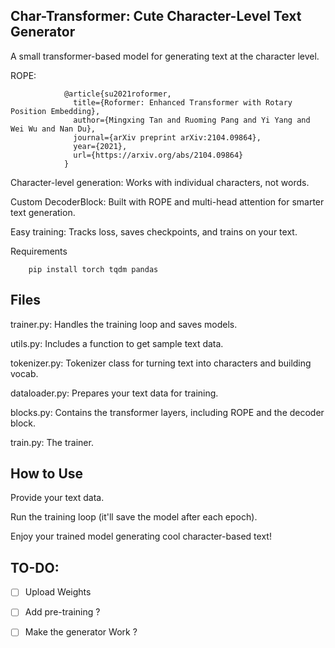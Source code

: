 <h2>Char-Transformer: Cute Character-Level Text Generator</h2>

A small transformer-based model for generating text at the character level. 

ROPE:

                @article{su2021roformer,
                  title={Roformer: Enhanced Transformer with Rotary Position Embedding},
                  author={Mingxing Tan and Ruoming Pang and Yi Yang and Wei Wu and Nan Du},
                  journal={arXiv preprint arXiv:2104.09864},
                  year={2021},
                  url={https://arxiv.org/abs/2104.09864}
                }


Character-level generation: Works with individual characters, not words.

Custom DecoderBlock: Built with ROPE and multi-head attention for smarter text generation.

Easy training: Tracks loss, saves checkpoints, and trains on your text.

Requirements

        pip install torch tqdm pandas


<h2>Files</h2>

trainer.py: Handles the training loop and saves models.

utils.py: Includes a function to get sample text data.

tokenizer.py: Tokenizer class for turning text into characters and building vocab.

dataloader.py: Prepares your text data for training.

blocks.py: Contains the transformer layers, including ROPE and the decoder block.

train.py: The trainer.

<h2>How to Use</h2>

Provide your text data.

Run the training loop (it'll save the model after each epoch).

Enjoy your trained model generating cool character-based text!

<h2>TO-DO:</h2>

- [ ] Upload Weights

- [ ] Add pre-training ?

- [ ] Make the generator Work ?
